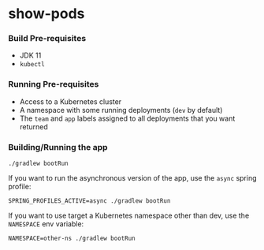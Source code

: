 # show-pods

### Build Pre-requisites

- JDK 11
- `kubectl`

### Running Pre-requisites

- Access to a Kubernetes cluster
- A namespace with some running deployments (`dev` by default)
- The `team` and `app` labels assigned to all deployments that you want returned

### Building/Running the app

```
./gradlew bootRun
```

If you want to run the asynchronous version of the app, use the `async` spring profile:

```
SPRING_PROFILES_ACTIVE=async ./gradlew bootRun
```

If you want to use target a Kubernetes namespace other than dev, use the `NAMESPACE` env variable:

```
NAMESPACE=other-ns ./gradlew bootRun
```
